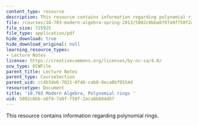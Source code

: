 ```yaml
---
content_type: resource
description: This resource contains information regarding polynomial rings.
file: /courses/18-703-modern-algebra-spring-2013/5002c8bba6f97a9f750f2aca8b804db7_MIT18_703S13_pra_l_21.pdf
file_size: 725925
file_type: application/pdf
hide_download: true
hide_download_original: null
learning_resource_types:
- Lecture Notes
license: https://creativecommons.org/licenses/by-nc-sa/4.0/
ocw_type: OCWFile
parent_title: Lecture Notes
parent_type: CourseSection
parent_uid: cc4b3de6-7021-0f46-cab8-9eca8bf0554d
resourcetype: Document
title: '18.703 Modern Algebra, Polynomial rings '
uid: 5002c8bb-a6f9-7a9f-750f-2aca8b804db7
---
```

This resource contains information regarding polynomial rings.